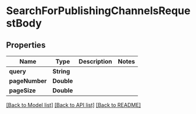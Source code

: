 # SearchForPublishingChannelsRequestBody

## Properties
Name | Type | Description | Notes
------------ | ------------- | ------------- | -------------
**query** | **String** |  | 
**pageNumber** | **Double** |  | 
**pageSize** | **Double** |  | 

[[Back to Model list]](../README.md#documentation-for-models) [[Back to API list]](../README.md#documentation-for-api-endpoints) [[Back to README]](../README.md)


